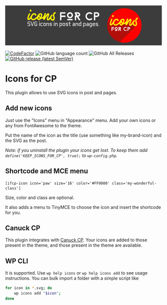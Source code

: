 ![Logo](images/logo-for-readme.jpg)

[![CodeFactor](https://www.codefactor.io/repository/github/xxsimoxx/icons-for-cp/badge)](https://www.codefactor.io/repository/github/xxsimoxx/icons-for-cp)
![GitHub language count](https://img.shields.io/github/languages/count/xxsimoxx/icons-for-cp)
![GitHub All Releases](https://img.shields.io/github/downloads/xxsimoxx/icons-for-cp/total)
[![GitHub release (latest SemVer)](https://img.shields.io/github/v/release/xxsimoxx/icons-for-cp?label=Download%20latest&sort=semver)](https://github.com/xxsimoxx/icons-for-cp/releases/latest)

# Icons for CP

This plugin allows to use SVG icons in post and pages.

## Add new icons 
Just use the "Icons" menu in "Appearance" menu.
Add your own icons or any from FontAwesome to the theme.

Put the name of the icon as the title (use something like my-brand-icon) and the SVG as the post.

*Note: if you uninstall the plugin your icons get lost.
To keep them add `define('KEEP_ICONS_FOR_CP', true);` to `wp-config.php`.*

## Shortcode and MCE menu

```
[ifcp-icon icon='paw' size='16' color='#FF0000' class='my-wonderful-class']
```
Size, color and class are optional.

It also adds a menu to TinyMCE to choose the icon and insert the shortcode for you.

## Canuck CP
This plugin integrates with [Canuck CP](https://kevinsspace.ca/canuck-cp-classicpress-theme/).
Your icons are added to those present in the theme, and those present in the theme are available.

## WP CLI
It is supported.
Use `wp help icons` or `wp help icons add` to see usage instructions.
You can bulk import a folder with a simple script like
```sh
for icon in *.svg; do 
	wp icons add "$icon";
done
```